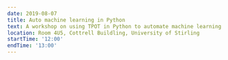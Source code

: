 ```yaml
---
date: 2019-08-07
title: Auto machine learning in Python
text: A workshop on using TPOT in Python to automate machine learning
location: Room 4U5, Cottrell Buildling, University of Stirling
startTime: '12:00'
endTime: '13:00'
---
```

